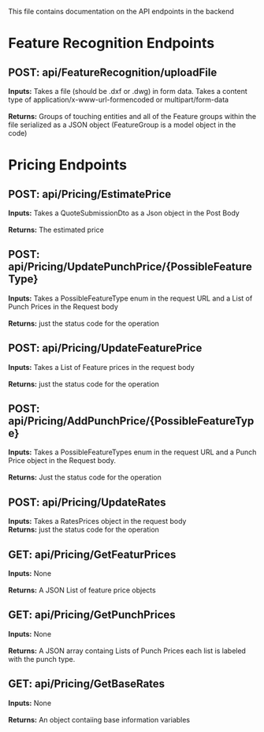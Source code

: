 This file contains documentation on the API endpoints in the backend

# Feature Recognition Endpoints

## POST: api/FeatureRecognition/uploadFile

**Inputs:**
Takes a file (should be .dxf or .dwg) in form data. Takes a content type of application/x-www-url-formencoded or multipart/form-data <br/><br/>
**Returns:**
Groups of touching entities and all of the Feature groups within the file serialized as a JSON object (FeatureGroup is a model object in the code)

# Pricing Endpoints

## POST: api/Pricing/EstimatePrice
**Inputs:**
Takes a QuoteSubmissionDto as a Json object in the Post Body <br/><br/>
**Returns:**
The estimated price

## POST: api/Pricing/UpdatePunchPrice/{PossibleFeatureType}
**Inputs:**
Takes a PossibleFeatureType enum in the request URL and a List of Punch Prices in the Request body <br/><br/>
**Returns:** just the status code for the operation

## POST: api/Pricing/UpdateFeaturePrice
**Inputs:**
Takes a List of Feature prices in the request body <br/><br/>
**Returns:** just the status code for the operation

## POST: api/Pricing/AddPunchPrice/{PossibleFeatureType}
**Inputs:**
Takes a PossibleFeatureTypes enum in the request URL and a Punch Price object in the Request body. <br/><br/>
**Returns:** Just the status code for the operation

## POST: api/Pricing/UpdateRates
**Inputs:** Takes a RatesPrices object in the request body<br/> 
**Returns:** just the status code for the operation  

## GET: api/Pricing/GetFeaturPrices
**Inputs:** None <br/><br/>
**Returns:**
A JSON List of feature price objects

## GET: api/Pricing/GetPunchPrices
**Inputs:** None <br/> <br/>
**Returns:**
A JSON array containg Lists of Punch Prices each list is labeled with the punch type.

## GET: api/Pricing/GetBaseRates
**Inputs:** None <br/><br/>
**Returns:**
An object contaiing base information variables

